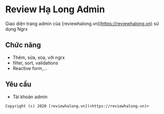 # Review Hạ Long Admin

Giao diện trang admin của [reviewhalong.vn](<https://reviewhalong.vn)> sử dụng Ngrx

## Chức năng

- Thêm, sửa, xóa, với ngrx
- filter, sort, validations
- Reactive form,...

## Yêu cầu

- Tài khoản admin

`Copyright (c) 2020 [reviewhalong.vn](<https://reviewhalong.vn)>`
